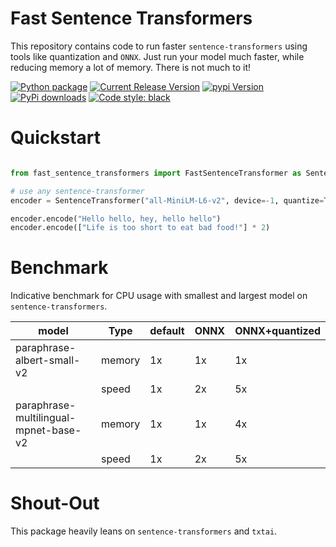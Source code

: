 # Fast Sentence Transformers
This repository contains code to run faster `sentence-transformers` using tools like quantization and `ONNX`. Just run your model much faster, while reducing memory a lot of memory. There is not much to it!

[![Python package](https://github.com/Pandora-Intelligence/fast-sentence-transformers/actions/workflows/python-package.yml/badge.svg?branch=main)](https://github.com/Pandora-Intelligence/fast-sentence-transformers/actions/workflows/python-package.yml)
[![Current Release Version](https://img.shields.io/github/release/pandora-intelligence/fast-sentence-transformers.svg?style=flat-square&logo=github)](https://github.com/pandora-intelligence/fast-sentence-transformers/releases)
[![pypi Version](https://img.shields.io/pypi/v/fast-sentence-transformers.svg?style=flat-square&logo=pypi&logoColor=white)](https://pypi.org/project/fast-sentence-transformers/)
[![PyPi downloads](https://static.pepy.tech/personalized-badge/fast-sentence-transformers?period=total&units=international_system&left_color=grey&right_color=orange&left_text=pip%20downloads)](https://pypi.org/project/fast-sentence-transformers/)
[![Code style: black](https://img.shields.io/badge/code%20style-black-000000.svg?style=flat-square)](https://github.com/ambv/black)


# Quickstart

```python

from fast_sentence_transformers import FastSentenceTransformer as SentenceTransformer

# use any sentence-transformer
encoder = SentenceTransformer("all-MiniLM-L6-v2", device=-1, quantize=True)

encoder.encode("Hello hello, hey, hello hello")
encoder.encode(["Life is too short to eat bad food!"] * 2)
```

# Benchmark 
Indicative benchmark for CPU usage with smallest and largest model on `sentence-transformers`.

| model                                 | Type   | default | ONNX | ONNX+quantized |
|---------------------------------------|--------|---------|------|----------------|
| paraphrase-albert-small-v2            | memory | 1x      | 1x   | 1x             |
|                                       | speed  | 1x      | 2x   | 5x             |
| paraphrase-multilingual-mpnet-base-v2 | memory | 1x      | 1x   | 4x             |
|                                       | speed  | 1x      | 2x   | 5x             |

# Shout-Out

This package heavily leans on `sentence-transformers` and `txtai`.
